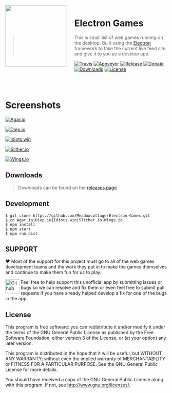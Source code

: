 <img src="https://raw.githubusercontent.com/Meadowcottage/Electron-Games/master/icon/icon.png" align="left" width="192px" height="192px"/>
<img align="left" width="0" height="192px" hspace="10"/>

# Electron Games
> This is small list of web games running on the desktop. Built using the [Electron](http://electron.atom.io/) framework to take the current live feed site and give it to you as a desktop app.

[![Travis](https://img.shields.io/travis/Meadowcottage/Electron-Games/master.svg?style=flat-square)](https://travis-ci.org/Meadowcottage/Electron-Games) [![Appveyor](https://img.shields.io/appveyor/ci/meadowcottage/Electron-Games.svg?style=flat-square)](https://ci.appveyor.com/project/Meadowcottage/Electron-Games) [![Release](https://img.shields.io/github/release/Meadowcottage/Electron-Games.svg?style=flat-square)](https://github.com/Meadowcottage/Electron-Games/releases) [![Donate](https://img.shields.io/badge/Donate-PayPal-green.svg?style=flat-square)](https://www.paypal.com/cgi-bin/webscr?cmd=_xclick&business=bendixon50%40gmail%2ecom&item_name=Tip%20for%20Meadowcottage&currency_code=GBP) [![Downloads](https://img.shields.io/github/downloads/meadowcottage/Electron-Games/total.svg?style=flat-square)](https://github.com/Meadowcottage/Electron-Games/releases) [![License](https://img.shields.io/badge/License-GPL%20v3-blue.svg?style=flat-square)](http://www.gnu.org/licenses/)

<br>
<br>

# Screenshots

[<img alt='Agar.io' src="https://i.imgur.com/h4nzycM.png">](https://github.com/Meadowcottage/Electron-Games/releases)

[<img alt='Diep.io' src="https://i.imgur.com/ogfQx3C.png">](https://github.com/Meadowcottage/Electron-Games/releases)

[<img alt='Idiots.win' src="https://i.imgur.com/dSKdE3A.png">](https://github.com/Meadowcottage/Electron-Games/releases)

[<img alt='Slither.io' src="https://i.imgur.com/PzzqYJF.png">](https://github.com/Meadowcottage/Electron-Games/releases)

[<img alt='Wings.io' src="https://i.imgur.com/v8unhuc.png">](https://github.com/Meadowcottage/Electron-Games/releases)

## Downloads
> Downloads can be found on the [releases page](https://github.com/Meadowcottage/Electron-Games/releases)

## Development

```
$ git clone https://github.com/Meadowcottage/Electron-Games.git
$ cd Agar.io|Diep.io|Idiots.win|Slither.io|Wings.io
$ npm install
$ npm start
$ npm run dist
```

## SUPPORT

:heart: Most of the support for this project must go to all of the web games development teams and the work they put in to make the games themselves and continue to make them fun for us to play.

[<img width='45' height="45" align='left' alt='Github' src="https://upload.wikimedia.org/wikipedia/commons/9/91/Octicons-mark-github.svg">](https://github.com/Meadowcottage/Electron-Games) Feel free to help support this unofficial app by submitting issues or bugs so we can resolve and fix them or even feel free to submit pull requests if you have already helped develop a fix for one of the bugs in the app.

## License

This program is free software: you can redistribute it and/or modify
it under the terms of the GNU General Public License as published by
the Free Software Foundation, either version 3 of the License, or
(at your option) any later version.

This program is distributed in the hope that it will be useful,
but WITHOUT ANY WARRANTY; without even the implied warranty of
MERCHANTABILITY or FITNESS FOR A PARTICULAR PURPOSE.  See the
GNU General Public License for more details.

You should have received a copy of the GNU General Public License
along with this program.  If not, see <http://www.gnu.org/licenses/>.
